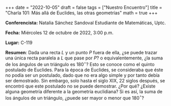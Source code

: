 +++
date  = "2022-10-05"
draft = false
tags  = ["Nuestro Encuentro"]
title = "Charla 101: Más allá de Euclides, las otras geometrías"
math  = true
+++


**Conferencista:** Natalia Sánchez Sandoval Estudiante de Matemáticas, Uptc.

**Fecha:** Miércoles 12 de octubre de 2022, 3:00 p.m.

**Lugar:** C-119

**Resumen**: Dada una recta $L$ y un punto $P$ fuera de ella, ¿se puede trazar una única recta paralela a $L$ que pase por $P$?  o equivalentemente, ¿la suma de los ángulos de un triángulo es 180$^\circ$? Esto se conoce como el quinto postulado de Euclides. Para la época de Euclides, se consideraba que éste no podía ser un postulado, dado que no era algo simple y por tanto debía ser demostrado. Sin embargo, solo hasta el siglo XIX, 22 siglos después, se encontró que este postulado no se puede demostrar. ¿Por qué? ¿Existe alguna geometría diferente a la geometría euclidiana? Si es así, la suma de los ángulos de un triángulo, ¿puede ser mayor o menor que 180$^\circ$?


